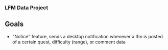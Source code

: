 ### LFM Data Project

## Goals
- "Notice" feature, sends a desktop notification whenever a lfm is posted of a certain quest, difficulty (range), or comment data
